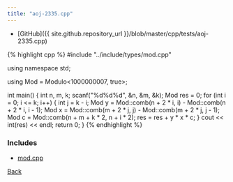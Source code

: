 ```yaml
---
title: "aoj-2335.cpp"
---
```


- [GitHub]({{ site.github.repository_url }}/blob/master/cpp/tests/aoj-2335.cpp)

{% highlight cpp %}
#include "../include/types/mod.cpp"

using namespace std;

using Mod = Modulo<1000000007, true>;

int main() {
  int n, m, k;
  scanf("%d%d%d", &n, &m, &k);
  Mod res = 0;
  for (int i = 0; i <= k; i++) {
    int j = k - i;
    Mod y = Mod::comb(n + 2 * i, i) - Mod::comb(n + 2 * i, i - 1);
    Mod x = Mod::comb(m + 2 * j, j) - Mod::comb(m + 2 * j, j - 1);
    Mod c = Mod::comb(n + m + k * 2, n + i * 2);
    res = res + y * x * c;
  }
  cout << int(res) << endl;
  return 0;
}
{% endhighlight %}

### Includes

- [mod.cpp](../include/types/mod)

[Back](..)
